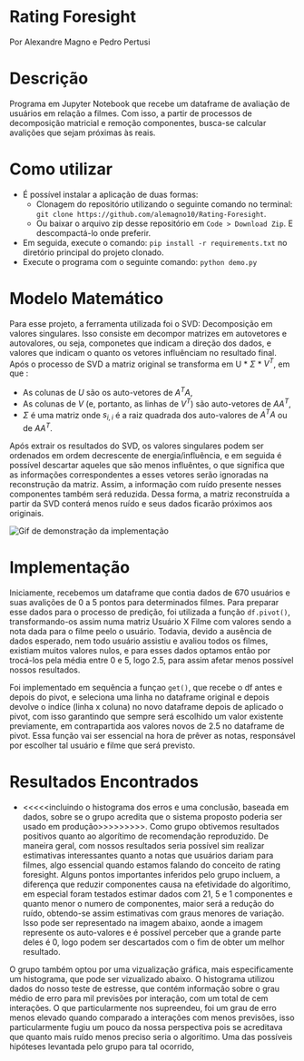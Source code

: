# Rating Foresight
Por Alexandre Magno e Pedro Pertusi

# Descrição
Programa em Jupyter Notebook que recebe um dataframe de avaliação de usuários em relação a filmes. Com isso, a partir de processos de decomposição matricial e remoção componentes, busca-se calcular avalições que sejam próximas às reais.

# Como utilizar
* É possível instalar a aplicação de duas formas:
  * Clonagem do repositório utilizando o seguinte comando no terminal: `git clone https://github.com/alemagno10/Rating-Foresight`.
  * Ou baixar o arquivo zip desse repositório em `Code > Download Zip`. E descompactá-lo onde preferir.
* Em seguida, execute o comando: `pip install -r requirements.txt` no diretório principal do projeto clonado.
* Execute o programa com o seguinte comando: `python demo.py`

# Modelo Matemático
Para esse projeto, a ferramenta utilizada foi o SVD: Decomposição em valores singulares. Isso consiste em decompor matrizes em autovetores e autovalores, ou seja, componetes que indicam a direção dos dados, e valores que indicam o quanto os vetores influênciam no resultado final. Após o processo de SVD a matriz original se transforma em U * $\Sigma$ * $V^T$, em que :
* As colunas de $U$ são os auto-vetores de $A^T A$,
* As colunas de $V$ (e, portanto, as linhas de $V^T$) são auto-vetores de $A A^T$,
* $\Sigma$ é uma matriz onde $s_{i,i}$ é a raiz quadrada dos auto-valores de $A^T A$ ou de $A A^T$.

Após extrair os resultados do SVD, os valores singulares podem ser ordenados em ordem decrescente de energia/influência, e em seguida é possível descartar aqueles que são menos influêntes, o que significa que as informações correspondentes a esses vetores serão ignoradas na reconstrução da matriz. Assim, a informação com ruído presente nesses componentes também será reduzida. Dessa forma, a matriz reconstruída a partir da SVD conterá menos ruído e seus dados ficarão próximos aos originais.

![Gif de demonstração da implementação](k)

# Implementação
Iniciamente, recebemos um dataframe que contia dados de 670 usuários e suas avalições de 0 a 5 pontos para determinados filmes. Para preparar esse dados para o processo de predição, foi utilizada a função `df.pivot()`, transformando-os assim numa matriz Usuário X Filme com valores sendo a nota dada para o filme peelo o usuário. Todavia, devido a ausência de dados esperado, nem todo usuário assistiu e avaliou todos os filmes, existiam muitos valores nulos, e para esses dados optamos então por trocá-los pela média entre 0 e 5, logo 2.5, para assim afetar menos possível nossos resultados. 

Foi implementado em sequência a funçao `get()`, que recebe o df antes e depois do pivot, e seleciona uma linha no dataframe original e depois devolve o indíce (linha x coluna) no novo dataframe depois de aplicado o pivot, com isso garantindo que sempre será escolhido um valor existente previamente, em contrapartida aos valores novos de 2.5 no dataframe de pivot. Essa função vai ser essencial na hora de prêver as notas, responsável por escolher tal usuário e filme que será previsto.

# Resultados Encontrados
* <<<<<incluindo o histograma dos erros e uma conclusão, baseada em dados, sobre se o grupo acredita que o sistema proposto poderia ser usado em produção>>>>>>>>>.
Como grupo obtivemos resultados positivos quanto ao algorítimo de recomendação reproduzido. De maneira geral, com nossos resultados seria possível sim realizar estimativas interessantes quanto a notas que usuários dariam para filmes, algo essencial quando estamos falando do conceito de rating foresight. Alguns pontos importantes inferidos pelo grupo incluem, a diferença que reduzir componentes causa na efetividade do algorítimo, em especial foram testados estimar dados com 21, 5 e 1 componentes e quanto menor o numero de componentes, maior será a redução do ruído, obtendo-se assim estimativas com graus menores de variação. Isso pode ser representado na imagem abaixo, aonde a imagem represente os auto-valores e é possível perceber que a grande parte deles é 0, logo podem ser descartados com o fim de obter um melhor resultado.


O grupo também optou por uma vizualização gráfica, mais especificamente um histograma, que pode ser vizualizado abaixo. O histograma utilizou dados do nosso teste de estresse, que contém informação sobre o grau médio de erro para mil previsões por interação, com um total de cem interações. O que particularmente  nos supreendeu, foi um grau de erro menos elevado quando comparado a interações com menos previsões, isso particularmente fugiu um pouco da nossa perspectiva pois se acreditava que quanto mais ruído menos preciso seria o algorítimo. Uma das possíveis hipóteses levantada pelo grupo para tal ocorrido, 